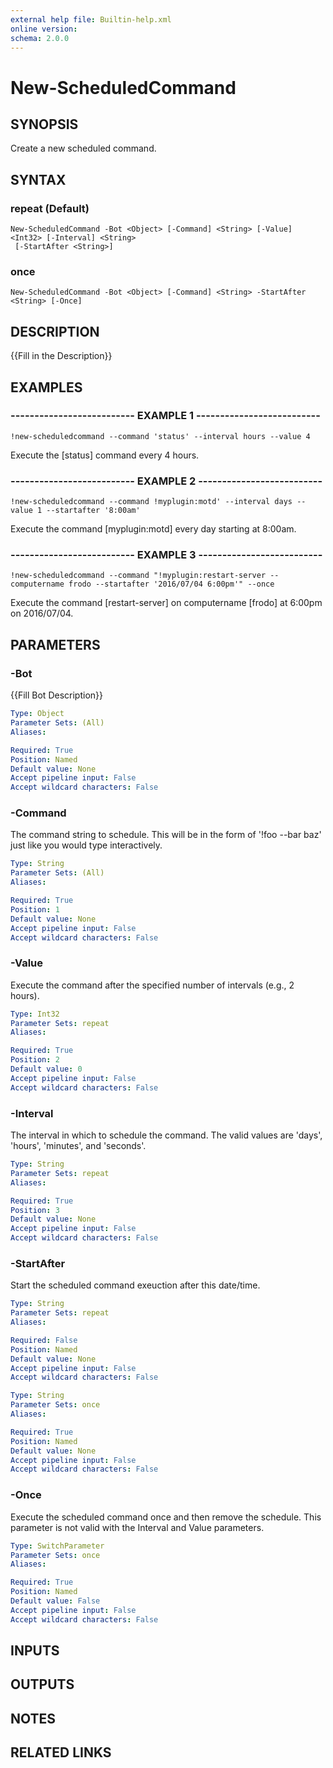 ```yaml
---
external help file: Builtin-help.xml
online version: 
schema: 2.0.0
---
```


# New-ScheduledCommand

## SYNOPSIS
Create a new scheduled command.

## SYNTAX

### repeat (Default)
```
New-ScheduledCommand -Bot <Object> [-Command] <String> [-Value] <Int32> [-Interval] <String>
 [-StartAfter <String>]
```

### once
```
New-ScheduledCommand -Bot <Object> [-Command] <String> -StartAfter <String> [-Once]
```

## DESCRIPTION
{{Fill in the Description}}

## EXAMPLES

### -------------------------- EXAMPLE 1 --------------------------
```
!new-scheduledcommand --command 'status' --interval hours --value 4
```

Execute the \[status\] command every 4 hours.

### -------------------------- EXAMPLE 2 --------------------------
```
!new-scheduledcommand --command !myplugin:motd' --interval days --value 1 --startafter '8:00am'
```

Execute the command \[myplugin:motd\] every day starting at 8:00am.

### -------------------------- EXAMPLE 3 --------------------------
```
!new-scheduledcommand --command "!myplugin:restart-server --computername frodo --startafter '2016/07/04 6:00pm'" --once
```

Execute the command \[restart-server\] on computername \[frodo\] at 6:00pm on 2016/07/04.

## PARAMETERS

### -Bot
{{Fill Bot Description}}

```yaml
Type: Object
Parameter Sets: (All)
Aliases: 

Required: True
Position: Named
Default value: None
Accept pipeline input: False
Accept wildcard characters: False
```

### -Command
The command string to schedule.
This will be in the form of '!foo --bar baz' just like you would
type interactively.

```yaml
Type: String
Parameter Sets: (All)
Aliases: 

Required: True
Position: 1
Default value: None
Accept pipeline input: False
Accept wildcard characters: False
```

### -Value
Execute the command after the specified number of intervals (e.g., 2 hours).

```yaml
Type: Int32
Parameter Sets: repeat
Aliases: 

Required: True
Position: 2
Default value: 0
Accept pipeline input: False
Accept wildcard characters: False
```

### -Interval
The interval in which to schedule the command.
The valid values are 'days', 'hours', 'minutes', and 'seconds'.

```yaml
Type: String
Parameter Sets: repeat
Aliases: 

Required: True
Position: 3
Default value: None
Accept pipeline input: False
Accept wildcard characters: False
```

### -StartAfter
Start the scheduled command exeuction after this date/time.

```yaml
Type: String
Parameter Sets: repeat
Aliases: 

Required: False
Position: Named
Default value: None
Accept pipeline input: False
Accept wildcard characters: False
```

```yaml
Type: String
Parameter Sets: once
Aliases: 

Required: True
Position: Named
Default value: None
Accept pipeline input: False
Accept wildcard characters: False
```

### -Once
Execute the scheduled command once and then remove the schedule.
This parameter is not valid with the Interval and Value parameters.

```yaml
Type: SwitchParameter
Parameter Sets: once
Aliases: 

Required: True
Position: Named
Default value: False
Accept pipeline input: False
Accept wildcard characters: False
```

## INPUTS

## OUTPUTS

## NOTES

## RELATED LINKS

